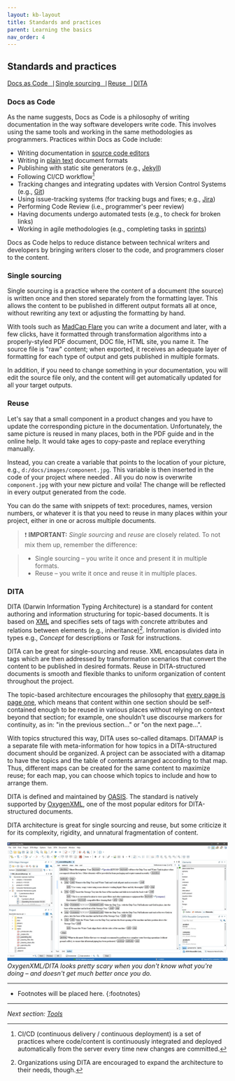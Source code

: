 ```yaml
---
layout: kb-layout
title: Standards and practices
parent: Learning the basics
nav_order: 4
---
```


## Standards and practices

[Docs as Code⎹](#docs-as-code) [Single sourcing⎹](#single-sourcing) [Reuse⎹](#reuse) [DITA](#dita)

### Docs as Code

As the name suggests, Docs as Code is a philosophy of writing documentation in the way software developers write code. This involves using the same tools and working in the same methodologies as programmers. Practices within Docs as Code include:

* Writing documentation in [source code editors](../../05-tools/1-writing-and-text-editing/index.md/#source-code-editors)
* Writing in [plain text](../../05-tools/1-writing-and-text-editing/index.md/#markup-languages) document formats
* Publishing with static site generators (e.g., [Jekyll](../../05-tools/2-content-management-and-publishing/index.md/#static-site-generators))
* Following CI/CD workflow[^1]
* Tracking changes and integrating updates with Version Control Systems (e.g., [Git](../../05-tools/4-facilitating-workflow/index.md/#version-control-systems))
* Using issue-tracking systems (for tracking bugs and fixes; e.g., [Jira](../../05-tools/4-facilitating-workflow/index.md/#project-management))
* Performing Code Review (i.e., programmer's peer review)
* Having documents undergo automated tests (e.g., to check for broken links)
* Working in agile methodologies (e.g., completing tasks in [sprints](../../09-glossary/index.md/#s))

Docs as Code helps to reduce distance between technical writers and developers by bringing writers closer to the code, and programmers closer to the content.  

### Single sourcing

Single sourcing is a practice where the content of a document (the source) is written once and then stored separately from the formatting layer. This allows the content to be published in different output formats all at once, without rewriting any text or adjusting the formatting by hand. 

With tools such as [MadCap Flare](../../05-tools/2-content-management-and-publishing/index.md/#help-authoring-tools) you can write a document and later, with a few clicks, have it formatted through transformation algorithms into a properly-styled PDF document, DOC file, HTML site, you name it. The source file is "raw" content; when exported, it receives an adequate layer of formatting for each type of output and gets published in multiple formats.

In addition, if you need to change something in your documentation, you will edit the source file only, and the content will get automatically updated for all your target outputs.  

### Reuse

Let's say that a small component in a product changes and you have to update the corresponding picture in the documentation. Unfortunately, the same picture is reused in many places, both in the PDF guide and in the online help. It would take ages to copy-paste and replace everything manually.

Instead, you can create a variable that points to the location of your picture, e.g., `d:/docs/images/component.jpg`. This variable is then inserted in the code of your project where needed . All you do now is overwrite `component.jpg` with your new picture and voila! The change will be reflected in every output generated from the code.  

You can do the same with snippets of text: procedures, names, version numbers, or whatever it is that you need to reuse in many places within your project, either in one or across multiple documents.

> ❗ **IMPORTANT:** *Single sourcing* and *reuse* are closely related. To not mix them up, remember the difference:

> * Single sourcing – you write it once and present it in multiple formats.  
> * Reuse – you write it once and reuse it in multiple places.   

### DITA

DITA (Darwin Information Typing Architecture) is a standard for content authoring and information structuring for topic-based documents. It is based on [XML](../../05-tools/1-writing-and-text-editing/index.md/#xml) and specifies sets of tags with concrete attributes and relations between elements (e.g., inheritance)[^2]. Information is divided into types e.g., *Concept* for descriptions or *Task* for instructions.  

DITA can be great for single-sourcing and reuse. XML encapsulates data in tags which are then addressed by transformation scenarios that convert the content to be published in desired formats. Reuse in DITA-structured documents is smooth and flexible thanks to uniform organization of content throughout the project. 

The topic-based architecture encourages the philosophy that [every page is page one](https://idratherbewriting.com/trends/trends-to-follow-or-forget-every-page-is-page-one.html), which means that content within one section should be self-contained enough to be reused in various places without relying on context beyond that section; for example, one shouldn't use discourse markers for continuity, as in: "in the previous section..." or "on the next page...".  

With topics structured this way, DITA uses so-called ditamaps. DITAMAP is a separate file with meta-information for how topics in a DITA-structured document should be organized. A project can be associated with a ditamap to have the topics and the table of contents arranged according to that map. Thus, different maps can be created for the same content to maximize reuse; for each map, you can choose which topics to include and how to arrange them.  

DITA is defined and maintained by [OASIS](https://www.oasis-open.org/). The standard is natively supported by [OxygenXML](https://www.oxygenxml.com/), one of the most popular editors for DITA-structured documents. 

DITA architecture is great for single sourcing and reuse, but some criticize it for its complexity, rigidity, and unnatural fragmentation of content.  

![DITA](../../images/dita.jpg)  
*OxygenXML/DITA looks pretty scary when you don't know what you're doing – and doesn't get much better once you do.*  

[^1]: CI/CD (continuous delivery / continuous deployment) is a set of practices where code/content is continuously integrated and deployed automatically from the server every time new changes are committed.   
[^2]: Organizations using DITA are encouraged to expand the architecture to their needs, though.   

---

* Footnotes will be placed here.
{:footnotes}  

---

*Next section: [Tools](../../05-tools/)*